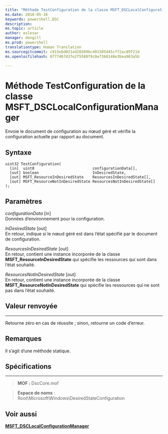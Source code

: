 ```yaml
---
title: "Méthode TestConfiguration de la classe MSFT_DSCLocalConfigurationManager"
ms.date: 2016-05-16
keywords: powershell,DSC
description: 
ms.topic: article
author: eslesar
manager: dongill
ms.prod: powershell
translationtype: Human Translation
ms.sourcegitcommit: c915ebd021ed20209bc491505d45cff2ac89f21d
ms.openlocfilehash: 0777467d37e2f5588f9c0ef368148e3bea963a5b

---
```



# Méthode TestConfiguration de la classe MSFT_DSCLocalConfigurationManager

Envoie le document de configuration au nœud géré et vérifie la configuration actuelle par rapport au document.

Syntaxe
------

```mof
uint32 TestConfiguration(
  [in]  uint8                          configurationData[],
  [out] boolean                        InDesiredState,
  [out] MSFT_ResourceInDesiredState    ResourcesInDesiredState[],
  [out] MSFT_ResourceNotInDesiredState ResourcesNotInDesiredState[]
);
```

Paramètres
----------

*configurationData* \[in\]  
Données d’environnement pour la configuration.

*InDesiredState* \[out\]  
En retour, indique si le nœud géré est dans l’état spécifié par le document de configuration.

*ResourcesInDesiredState* \[out\]  
En retour, contient une instance incorporée de la classe **MSFT_ResourceInDesiredState** qui spécifie les ressources qui sont dans l’état souhaité.

*ResourcesNotInDesiredState* \[out\]  
En retour, contient une instance incorporée de la classe **MSFT_ResourceNotInDesiredState** qui spécifie les ressources qui ne sont pas dans l’état souhaité.

## Valeur renvoyée
------------

Retourne zéro en cas de réussite ; sinon, retourne un code d’erreur.

## Remarques

Il s’agit d’une méthode statique.

## Spécifications
------------
>**MOF :** DscCore.mof

>**Espace de noms** : Root\Microsoft\Windows\DesiredStateConfiguration


## Voir aussi


[**MSFT_DSCLocalConfigurationManager**](msft-dsclocalconfigurationmanager.md)


 

 






<!--HONumber=Jun16_HO4-->


